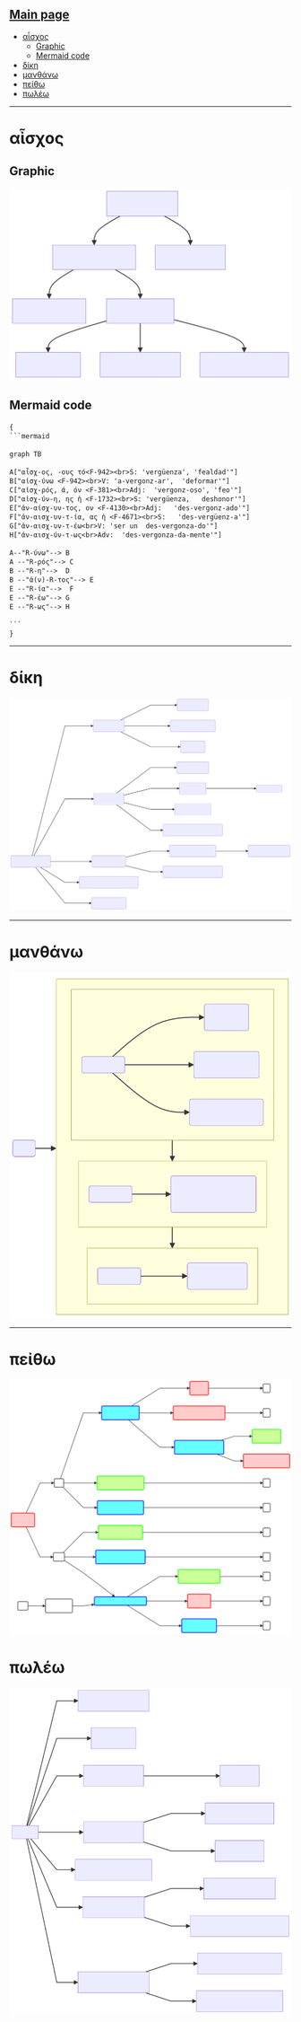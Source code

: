 [Main page](README.md)
---
- [αἶσχος](#αἶσχος)
  - [Graphic](#graphic)
  - [Mermaid code](#mermaid-code)
- [δίκη](#δίκη)
- [μανθάνω](#μανθάνω)
- [πεἰθω](#πεἰθω)
- [πωλέω](#πωλέω)

---

# αἶσχος

## Graphic

![](WordFamilies/aischos.svg)


## Mermaid code

~~~
{
```mermaid
  
graph TB

A["αἶσχ-ος, -ους τό<F-942><br>S: 'vergüenza', 'fealdad'"]  
B["αἰσχ-ύνω <F-942><br>V: 'a-vergonz-ar',  'deformar'"]
C["αἰσχ-ρός, ά, όν <F-381><br>Adj:  'vergonz-oso', 'feo'"]
D["αἰσχ-ύν-η, ης ἡ <F-1732><br>S: 'vergüenza,   deshonor'"]
E["ἀν-αίσχ-υν-τος, ον <F-4130><br>Adj:   'des-vergonz-ado'"]
F["ἀν-αισχ-υν-τ-ία, ας ἡ <F-4671><br>S:   'des-vergüenz-a'"]
G["ἀν-αισχ-υν-τ-έω<br>V: 'ser un  des-vergonza-do'"]
H["ἀν-αισχ-ύν-τ-ως<br>Adv:  'des-vergonza-da-mente'"]

A--"R-ύνω"--> B
A --"R-ρός"--> C
B --"R-η"-->  D
B --"ἀ(ν)-R-τος"--> E
E --"R-ία"-->  F
E --"R-έω"--> G
E --"R-ως"--> H

``` 
}
~~~
---

# δίκη

![](WordFamilies/Dikh.svg)

---

# μανθάνω

![](WordFamilies/manthanw.svg)



---

# πεἰθω

![](Images/Peitho_Colores_02.svg)

# πωλέω

![](WordFamilies/pwlew.svg)
